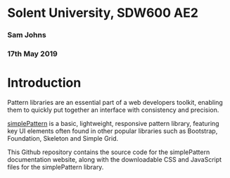 # Solent University, SDW600 AE2    
### Sam Johns
### 17th May 2019

# Introduction

Pattern libraries are an essential part of a web developers toolkit, enabling them to quickly put together an interface with consistency and precision. 

[simplePattern]( https://samjohns651.github.io/SWD600_AE2/index.html) is a basic, lightweight, responsive pattern library, featuring key UI elements often found in other popular libraries such as Bootstrap, Foundation, Skeleton and Simple Grid.

This Github repository contains the source code for the simplePattern documentation website, along with the downloadable CSS and JavaScript files for the simplePattern library.

